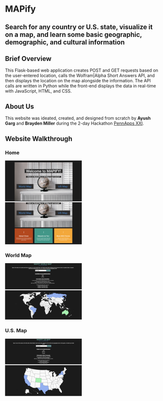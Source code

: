 # MAPify
## Search for any country or U.S. state, visualize it on a map, and learn some basic geographic, demographic, and cultural information

## Brief Overview
This Flask-based web application creates POST and GET requests based on the user-entered location, calls the Wolfram|Alpha Short Answers API, and then displays the location on the map alongside the information. The API calls are written in Python while the front-end displays the data in real-time with JavaScript, HTML, and CSS. 

## About Us
This website was ideated, created, and designed from scratch by <b>Ayush Garg</b> and <b>Brayden Miller</b> during the 2-day Hackathon <a href="https://pennappsxxi.devpost.com/">PennApps XXI</a>.

## Website Walkthrough

### Home

<img src="/static/images/HomePage.png" width="50%">
<img src="/static/images/HomePage2.png" width="50%">


### World Map

<img src="/static/images/WorldMap.png" width="50%">
<img src="/static/images/WorldMap2.png" width="50%">

### U.S. Map
<img src="/static/images/USMap.png" width="50%">
<img src="/static/images/USMap2.png" width="50%">
